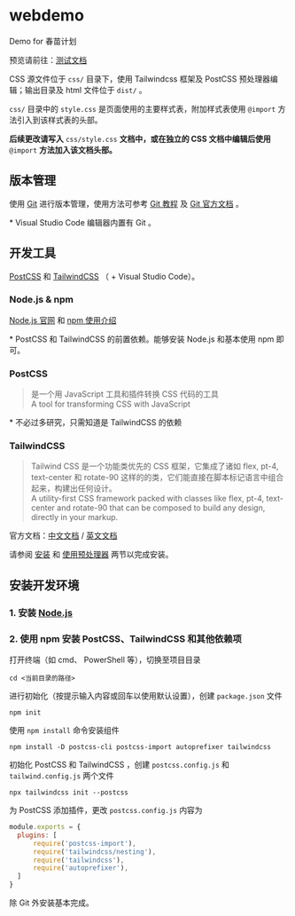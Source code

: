 # webdemo

Demo for 春苗计划

预览请前往：[测试文档](https://papewhit.github.io/webdemo/dist/ "网页预览")

CSS 源文件位于 `css/` 目录下，使用 Tailwindcss 框架及 PostCSS 预处理器编辑；输出目录及 html 文件位于 `dist/` 。

`css/` 目录中的 `style.css` 是页面使用的主要样式表，附加样式表使用 `@import` 方法引入到该样式表的头部。

**后续更改请写入** `css/style.css`  **文档中，或在独立的 CSS 文档中编辑后使用** `@import` **方法加入该文档头部。**


## 版本管理

使用 [Git](https://git-scm.com/) 进行版本管理，使用方法可参考 [Git 教程](https://www.runoob.com/git/git-tutorial.html) 及 [Git 官方文档](https://git-scm.com/docs) 。

\* Visual Studio Code 编辑器内置有 Git 。


## 开发工具

[PostCSS](https://www.postcss.com.cn/) 和 [TailwindCSS](https://tailwindcss.cn/) （ + Visual Studio Code）。

### Node.js &amp; npm

[Node.js 官网](https://nodejs.org/) 和 [npm 使用介绍](https://www.runoob.com/nodejs/nodejs-npm.html)

\* PostCSS 和 TailwindCSS 的前置依赖。能够安装 Node.js 和基本使用 npm 即可。

### PostCSS

> 是一个用 JavaScript 工具和插件转换 CSS 代码的工具  
> A tool for transforming CSS with JavaScript

\* 不必过多研究，只需知道是 TailwindCSS 的依赖

### TailwindCSS

> Tailwind CSS 是一个功能类优先的 CSS 框架，它集成了诸如 flex, pt-4, text-center 和 rotate-90 这样的的类，它们能直接在脚本标记语言中组合起来，构建出任何设计。  
> A utility-first CSS framework packed with classes like flex, pt-4, text-center and rotate-90 that can be composed to build any design, directly in your markup.

官方文档：[中文文档](https://tailwindcss.cn/docs) / [英文文档](https://tailwindcss.com/docs)

请参阅 [安装](https://www.tailwindcss.cn/docs/installation) 和 [使用预处理器](https://www.tailwindcss.cn/docs/using-with-preprocessors) 两节以完成安装。


## 安装开发环境

### 1. 安装 [Node.js](https://nodejs.org/)

### 2. 使用 npm 安装 PostCSS、TailwindCSS 和其他依赖项

打开终端（如 cmd、 PowerShell 等），切换至项目目录

``` shell
cd <当前目录的路径>
```

进行初始化（按提示输入内容或回车以使用默认设置），创建 `package.json` 文件

``` shell
npm init
```

使用 `npm install` 命令安装组件

``` shell
npm install -D postcss-cli postcss-import autoprefixer tailwindcss
```

初始化 PostCSS 和 TailwindCSS ，创建 `postcss.config.js` 和 `tailwind.config.js` 两个文件

``` shell
npx tailwindcss init --postcss
```

为 PostCSS 添加插件，更改 `postcss.config.js` 内容为

``` js
module.exports = {
  plugins: [
      require('postcss-import'),
      require('tailwindcss/nesting'),
      require('tailwindcss'),
      require('autoprefixer'),
  ]
}
```

除 Git 外安装基本完成。

